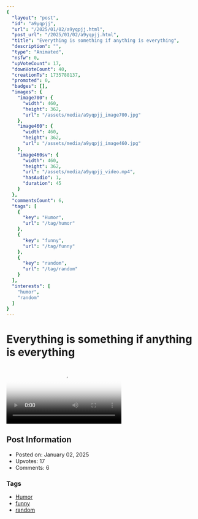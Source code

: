 ```yaml
---
{
  "layout": "post",
  "id": "a9yqpjj",
  "url": "/2025/01/02/a9yqpjj.html",
  "post_url": "/2025/01/02/a9yqpjj.html",
  "title": "Everything is something if anything is everything",
  "description": "",
  "type": "Animated",
  "nsfw": 0,
  "upVoteCount": 17,
  "downVoteCount": 40,
  "creationTs": 1735788137,
  "promoted": 0,
  "badges": [],
  "images": {
    "image700": {
      "width": 460,
      "height": 362,
      "url": "/assets/media/a9yqpjj_image700.jpg"
    },
    "image460": {
      "width": 460,
      "height": 362,
      "url": "/assets/media/a9yqpjj_image460.jpg"
    },
    "image460sv": {
      "width": 460,
      "height": 362,
      "url": "/assets/media/a9yqpjj_video.mp4",
      "hasAudio": 1,
      "duration": 45
    }
  },
  "commentsCount": 6,
  "tags": [
    {
      "key": "Humor",
      "url": "/tag/humor"
    },
    {
      "key": "funny",
      "url": "/tag/funny"
    },
    {
      "key": "random",
      "url": "/tag/random"
    }
  ],
  "interests": [
    "humor",
    "random"
  ]
}
---
```


# Everything is something if anything is everything

<video controls playsinline loop poster="/assets/media/a9yqpjj_image460.jpg">
  <source src="/assets/media/a9yqpjj_video.mp4" type="video/mp4">
  Your browser does not support the video tag.
</video>

## Post Information

- Posted on: January 02, 2025
- Upvotes: 17
- Comments: 6

### Tags

- [Humor](/tag/Humor)
- [funny](/tag/funny)
- [random](/tag/random)
